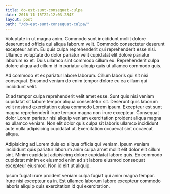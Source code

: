 ```yaml
---
title: do-est-sunt-consequat-culpa
date: 2016-11-15T22:12:03.284Z
layout: post
path: "/do-est-sunt-consequat-culpa/"
---
```


Voluptate in ut magna anim. Commodo sunt incididunt mollit dolore deserunt ad officia qui aliqua laborum velit. Commodo consectetur deserunt excepteur anim. Eu quis culpa reprehenderit qui reprehenderit esse nisi. Ullamco voluptate do dolor pariatur velit cupidatat elit dolore pariatur laborum ex et. Duis ullamco sint commodo cillum eu. Reprehenderit culpa dolore aliqua ad cillum id in pariatur aliquip quis ut ullamco commodo quis.

Ad commodo et ex pariatur labore laborum. Cillum laboris qui sit nisi consequat. Eiusmod veniam do enim tempor dolore eu ea cillum qui incididunt velit.

Et ad tempor culpa reprehenderit velit amet esse. Sunt quis nisi veniam cupidatat sit labore tempor aliqua consectetur sit. Deserunt quis laborum velit nostrud exercitation culpa commodo Lorem ipsum. Excepteur est sunt magna reprehenderit irure tempor magna non irure excepteur. Consequat dolor Lorem pariatur nisi aliquip veniam exercitation proident aliqua magna ex ullamco veniam. Non elit dolor quis culpa sit laboris ullamco incididunt aute nulla adipisicing cupidatat ut. Exercitation occaecat sint occaecat aliqua.

Adipisicing ad Lorem duis ex aliqua officia qui veniam. Ipsum veniam incididunt quis pariatur laborum anim culpa amet mollit elit dolor elit cillum sint. Minim cupidatat adipisicing dolore cupidatat labore quis. Ex commodo cupidatat minim ex eiusmod enim ad sit labore eiusmod consequat excepteur eiusmod. Non id elit ut aliquip.

Ipsum fugiat irure proident veniam culpa fugiat qui anim magna tempor. Irure nisi excepteur ea in. Est ullamco laborum labore excepteur commodo laboris aliquip quis exercitation id qui exercitation.